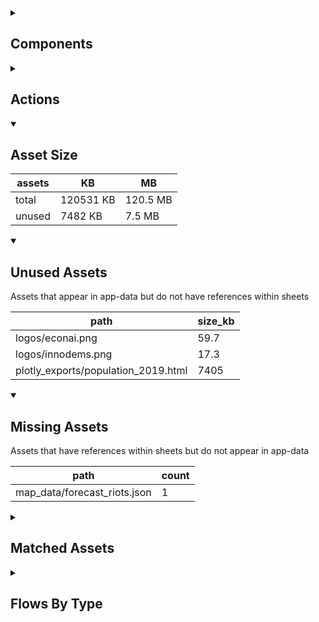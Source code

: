 <details >
<summary><h2>Components</h2></summary>

| type | count |
| --- | --- |
| button | 5 |
| display_group | 2 |
| map | 3 |
| round_button | 1 |
| set_variable | 3 |
| template | 2 |
| text | 2 |
| title | 4 |
</details>

<details >
<summary><h2>Actions</h2></summary>

| type | count |
| --- | --- |
| extent | 2 |
| go_to | 4 |
| go_to_url | 1 |
| layers | 2 |
</details>

<details open>
<summary><h2>Asset Size</h2></summary>

| assets | KB | MB |
| --- | --- | --- |
| total | 120531 KB | 120.5 MB |
| unused | 7482 KB | 7.5 MB |
</details>

<details open>
<summary><h2>Unused Assets</h2></summary>

Assets that appear in app-data but do not have references within sheets

| path | size_kb |
| --- | --- |
| logos/econai.png | 59.7 |
| logos/innodems.png | 17.3 |
| plotly_exports/population_2019.html | 7405 |
</details>

<details open>
<summary><h2>Missing Assets</h2></summary>

Assets that have references within sheets but do not appear in app-data

| path | count |
| --- | --- |
| map_data/forecast_riots.json | 1 |
</details>

<details >
<summary><h2>Matched Assets</h2></summary>

Assets that are used within sheets and also can be found in the synced asset data

| path | size_kb | count |
| --- | --- | --- |
| icons/airplane_blue.png | 2.1 | 1 |
| icons/airplane_grey.png | 2.1 | 1 |
| icons/globe-white.svg | 1.3 | 1 |
| icons/red_cross.png | 0.2 | 1 |
| icons/red_cross_grey.png | 0.2 | 1 |
| map_data/KRCS_branches.json | 9.9 | 1 |
| map_data/airports.json | 25.2 | 2 |
| map_data/food_insecurity.json | 10995 | 2 |
| map_data/forecast_riots_september_4m_ahead.json | 45.3 | 3 |
| map_data/ke.json | 10219.4 | 4 |
| map_data/population_10k.json | 4426.1 | 6 |
| map_data/population_and_boundaries.json | 4513.3 | 4 |
| map_data/roads.json | 1841.9 | 2 |
| map_data/wards.json | 88448.5 | 3 |
</details>

<details >
<summary><h2>Flows By Type</h2></summary>

| type | subtype | total |
| --- | --- | --- |
| data_list |  | 7 |
| global |  | 1 |
| template |  | 8 |
</details>